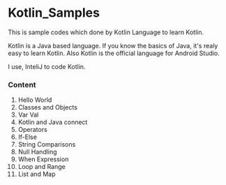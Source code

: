 # Kotlin_Samples
This is sample codes which done by Kotlin Language to learn Kotlin.

Kotlin is a Java based language. If you know the basics of Java, it's realy easy to learn Kotlin. Also Kotlin is the official language for Android Studio.

I use, InteliJ to code Kotlin.

### Content
01. Hello World
02. Classes and Objects
03. Var Val
04. Kotlin and Java connect
05. Operators
06. If-Else
07. String Comparisons
08. Null Handling
09. When Expression
10. Loop and Range
11. List and Map
